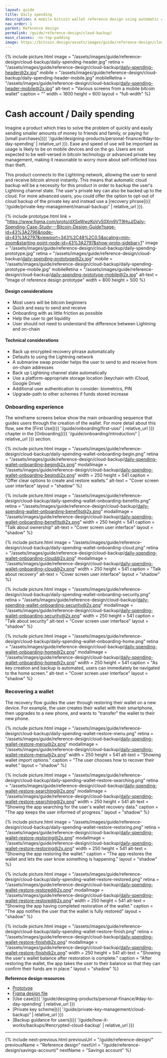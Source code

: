 ```yaml
---
layout: guide
title: Daily spending
description: A mobile bitcoin wallet reference design using automatic cloud backup as a private key management scheme.
nav_order: 1
parent: Reference design
permalink: /guide/reference-design/cloud-backup/
main_classes: -no-top-padding
image: https://bitcoin.design/assets/images/guide/reference-design/cloud-backup/daily-spending-preview.jpg
---
```


<!--
Editor's notes

Daily spending reference design.

Illustration sources

https://www.figma.com/community/file/968416729557947210

-->

{% include picture.html
   image = "/assets/images/guide/reference-design/cloud-backup/daily-spending-header.jpg"
   retina = "/assets/images/guide/reference-design/cloud-backup/daily-spending-header@2x.jpg"
   mobile = "/assets/images/guide/reference-design/cloud-backup/daily-spending-header-mobile.jpg"
   mobileRetina = "/assets/images/guide/reference-design/cloud-backup/daily-spending-header-mobile@2x.jpg"
   alt-text = "Various screens from a mobile bitcoin wallet"
   caption = ""
   width = 1600
   height = 600
   layout = "full-width"
%}

# Cash account / Daily spending

Imagine a product which tries to solve the problem of quickly and easily sending smaller amounts of money to friends and family, or paying for [small purchases]({{ '/guide/designing-products/personal-finance/#day-to-day-spending' | relative_url }}). Ease and speed of use will be important as usage is likely to be on mobile devices and on the go. Users are not expected to be well-versed in bitcoin technology or advanced private key management, making it reasonable to worry more about self-inflicted loss than theft.

This product connects to the Lightning network, allowing the user to send and receive bitcoin almost instantly. This means that automatic cloud backup will be a necessity for this product in order to backup the user's Lightning channel state. The user's private key can also be backed up to the cloud. For more advanced users, you could offer the option to opt-out of cloud backup of the private key and instead use a [recovery phrase]({{ '/guide/private-key-management/manual-backup/' | relative_url }}).

{% include prototype.html
   link = "https://www.figma.com/proto/dXSeWwzKoVvS0Xm9VT9HuJ/Daily-Spending-Case-Study---Bitcoin-Design-Guide?page-id=43%3A2796&node-id=43%3A2797&viewport=343%2C48%2C0.5&scaling=min-zoom&starting-point-node-id=43%3A2797&show-proto-sidebar=1"
   image = "/assets/images/guide/reference-design/cloud-backup/daily-spending-prototype.jpg"
   retina = "/assets/images/guide/reference-design/cloud-backup/daily-spending-prototype@2x.jpg"
   mobile = "/assets/images/guide/reference-design/cloud-backup/daily-spending-prototype-mobile.jpg"
   mobileRetina = "/assets/images/guide/reference-design/cloud-backup/daily-spending-prototype-mobile@2x.jpg"
   alt-text = "Image of reference design prototype"
   width = 800
   height = 500
%}

#### Design considerations
- Most users will be bitcoin beginners
- Quick and easy to send and receive
- Onboarding with as little friction as possible
- Help the user to get liquidity
- User should not need to understand the difference between Lightning and on-chain

#### Technical considerations
- Back up encrypted recovery phrase automatically
- Defaults to using the Lightning network
- A submarine swap provider helps the user to send to and receive from on-chain addresses
- Back up Lightning channel state automatically
- Use a platform-appropriate storage location (keychain with iCloud, Google Drive)
- Additional user authentication to consider: biometrics, PIN
- Upgrade-path to other schemes if funds stored increase

### Onboarding experience

The wireframe screens below show the main onboarding sequence that guides users through the creation of the wallet. For more detail about this flow, see the [First Use]({{ '/guide/onboarding/first-use/' | relative_url }}) chapter in the [Onboarding]({{ '/guide/onboarding/introduction/' | relative_url }}) section.


<div class="image-slide-gallery">

{% include picture.html
   image = "/assets/images/guide/reference-design/cloud-backup/daily-spending-wallet-onboarding-begin.png"
   retina = "/assets/images/guide/reference-design/cloud-backup/daily-spending-wallet-onboarding-begin@2x.png"
   modalImage = "/assets/images/guide/reference-design/cloud-backup/daily-spending-wallet-onboarding-begin@2x.png"
   width = 250
   height = 541
   caption = "Offer clear options to create and restore wallets."
   alt-text = "Cover screen user interface"
   layout = "shadow"
%}

{% include picture.html
   image = "/assets/images/guide/reference-design/cloud-backup/daily-spending-wallet-onboarding-benefits.png"
   retina = "/assets/images/guide/reference-design/cloud-backup/daily-spending-wallet-onboarding-benefits@2x.png"
   modalImage = "/assets/images/guide/reference-design/cloud-backup/daily-spending-wallet-onboarding-benefits@2x.png"
   width = 250
   height = 541
   caption = "Talk about ownership"
   alt-text = "Cover screen user interface"
   layout = "shadow"
%}

{% include picture.html
   image = "/assets/images/guide/reference-design/cloud-backup/daily-spending-wallet-onboarding-cloud.png"
   retina = "/assets/images/guide/reference-design/cloud-backup/daily-spending-wallet-onboarding-cloud@2x.png"
   modalImage = "/assets/images/guide/reference-design/cloud-backup/daily-spending-wallet-onboarding-cloud@2x.png"
   width = 250
   height = 541
   caption = "Talk about recovery"
   alt-text = "Cover screen user interface"
   layout = "shadow"
%}

{% include picture.html
   image = "/assets/images/guide/reference-design/cloud-backup/daily-spending-wallet-onboarding-security.png"
   retina = "/assets/images/guide/reference-design/cloud-backup/daily-spending-wallet-onboarding-security@2x.png"
   modalImage = "/assets/images/guide/reference-design/cloud-backup/daily-spending-wallet-onboarding-security@2x.png"
   width = 250
   height = 541
   caption = "Talk about security"
   alt-text = "Cover screen user interface"
   layout = "shadow"
%}

{% include picture.html
   image = "/assets/images/guide/reference-design/cloud-backup/daily-spending-wallet-onboarding-home.png"
   retina = "/assets/images/guide/reference-design/cloud-backup/daily-spending-wallet-onboarding-home@2x.png"
   modalImage = "/assets/images/guide/reference-design/cloud-backup/daily-spending-wallet-onboarding-home@2x.png"
   width = 250
   height = 541
   caption = "As key creation and backup is automated, users can immediately be navigated to the home screen."
   alt-text = "Cover screen user interface"
   layout = "shadow"
%}

</div>

### Recovering a wallet

The recovery flow guides the user through restoring their wallet on a new device. For example, the user creates their wallet with their smartphone, then upgrades to a new phone, and wants to "transfer" the wallet to their new phone.

<div class="image-slide-gallery">

{% include picture.html
   image = "/assets/images/guide/reference-design/cloud-backup/daily-spending-wallet-restore-menu.png"
   retina = "/assets/images/guide/reference-design/cloud-backup/daily-spending-wallet-restore-menu@2x.png"
   modalImage = "/assets/images/guide/reference-design/cloud-backup/daily-spending-wallet-restore-menu@2x.png"
   width = 250
   height = 541
   alt-text = "Showing wallet import options."
   caption = "The user chooses how to recover their wallet."
   layout = "shadow"
%}

{% include picture.html
   image = "/assets/images/guide/reference-design/cloud-backup/daily-spending-wallet-restore-searching.png"
   retina = "/assets/images/guide/reference-design/cloud-backup/daily-spending-wallet-restore-searching@2x.png"
   modalImage = "/assets/images/guide/reference-design/cloud-backup/daily-spending-wallet-restore-searching@2x.png"
   width = 250
   height = 541
   alt-text = "Showing the app searching for the user's wallet recovery data."
   caption = "The app keeps the user informed of progress."
   layout = "shadow"
%}

{% include picture.html
   image = "/assets/images/guide/reference-design/cloud-backup/daily-spending-wallet-restore-restoring.png"
   retina = "/assets/images/guide/reference-design/cloud-backup/daily-spending-wallet-restore-restoring@2x.png"
   modalImage = "/assets/images/guide/reference-design/cloud-backup/daily-spending-wallet-restore-restoring@2x.png"
   width = 250
   height = 541
   alt-text = "Showing the app restoring the wallet."
   caption = "The app restores the wallet and lets the user know something is happening."
   layout = "shadow"
%}

{% include picture.html
   image = "/assets/images/guide/reference-design/cloud-backup/daily-spending-wallet-restore-restored.png"
   retina = "/assets/images/guide/reference-design/cloud-backup/daily-spending-wallet-restore-restored@2x.png"
   modalImage = "/assets/images/guide/reference-design/cloud-backup/daily-spending-wallet-restore-restored@2x.png"
   width = 250
   height = 541
   alt-text = "Showing the app having completed restoration of the wallet."
   caption = "The app notifies the user that the wallet is fully restored"
   layout = "shadow"
%}

{% include picture.html
   image = "/assets/images/guide/reference-design/cloud-backup/daily-spending-wallet-restore-finish.png"
   retina = "/assets/images/guide/reference-design/cloud-backup/daily-spending-wallet-restore-finish@2x.png"
   modalImage = "/assets/images/guide/reference-design/cloud-backup/daily-spending-wallet-restore-finish@2x.png"
   width = 250
   height = 541
   alt-text = "Showing the user's wallet balance after restoration is complete."
   caption = "After restoring the wallet, the app takes the user to their balance so that they can confirm their funds are in place."
   layout = "shadow"
%}

</div>

**Reference design resources**

- [Prototype](https://www.figma.com/proto/dXSeWwzKoVvS0Xm9VT9HuJ/Daily-Spending-Case-Study---Bitcoin-Design-Guide?page-id=43%3A2796&node-id=43%3A2797&viewport=343%2C48%2C0.5&scaling=min-zoom&starting-point-node-id=43%3A2797&show-proto-sidebar=1)
- [Figma design file](https://www.figma.com/file/dXSeWwzKoVvS0Xm9VT9HuJ/Daily-Spending-Case-Study---Bitcoin-Design-Guide?node-id=43%3A2797)
- [Use case]({{ '/guide/designing-products/personal-finance/#day-to-day-spending' | relative_url }})
- [Private key scheme]({{ '/guide/private-key-management/cloud-backup/' | relative_url }})
- [Backup guidance for users]({{ '/guide/how-it-works/backups/#encrypted-cloud-backup' | relative_url }})

---

{% include next-previous.html
   previousUrl = "/guide/reference-design/"
   previousName = "Reference design"
   nextUrl = "/guide/reference-design/savings-account/"
   nextName = "Savings account"
%}
